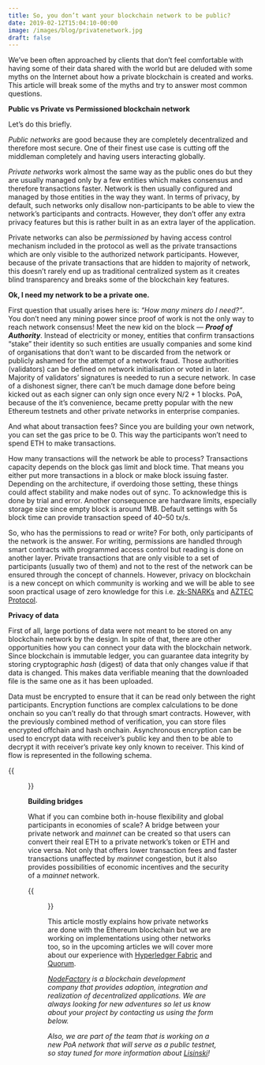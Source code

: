 ```yaml
---
title: So, you don’t want your blockchain network to be public?
date: 2019-02-12T15:04:10-00:00
image: /images/blog/privatenetwork.jpg
draft: false
---
```


We’ve been often approached by clients that don’t feel comfortable with having some of their data shared with the world but are deluded with some myths on the Internet about how a private blockchain is created and works. This article will break some of the myths and try to answer most common questions.

**Public vs Private vs Permissioned blockchain network**

Let’s do this briefly.

*Public networks* are good because they are completely decentralized and therefore most secure. One of their finest use case is cutting off the middleman completely and having users interacting globally.

*Private networks* work almost the same way as the public ones do but they are usually managed only by a few entities which makes consensus and therefore transactions faster. Network is then usually configured and managed by those entities in the way they want. In terms of privacy, by default, such networks only disallow non-participants to be able to view the network’s participants and contracts. However, they don’t offer any extra privacy features but this is rather built in as an extra layer of the application.

Private networks can also be <em>permissioned</em> by having access control mechanism included in the protocol as well as the private transactions which are only visible to the authorized network participants. However, because of the private transactions that are hidden to majority of network, this doesn’t rarely end up as traditional centralized system as it creates blind transparency and breaks some of the blockchain key features.

**Ok, I need my network to be a private one.**

First question that usually arises here is: <em>“How many miners do I need?”</em>. You don’t need any mining power since proof of work is not the only way to reach network consensus! Meet the new kid on the block — ***Proof of Authority***. Instead of electricity or money, entities that confirm transactions “stake” their identity so such entities are usually companies and some kind of organisations that don’t want to be discarded from the network or publicly ashamed for the attempt of a network fraud. Those authorities (validators) can be defined on network initialisation or voted in later. Majority of validators’ signatures is needed to run a secure network. In case of a dishonest signer, there can’t be much damage done before being kicked out as each signer can only sign once every N/2 + 1 blocks. PoA, because of the it’s convenience, became pretty popular with the new Ethereum testnets and other private networks in enterprise companies.

And what about transaction fees? Since you are building your own network, you can set the gas price to be 0. This way the participants won’t need to spend ETH to make transactions.

How many transactions will the network be able to process? Transactions capacity depends on the block gas limit and block time. That means you either put more transactions in a block or make block issuing faster. Depending on the architecture, if overdoing those setting, these things could affect stability and make nodes out of sync. To acknowledge this is done by trial and error. Another consequence are hardware limits, especially storage size since empty block is around 1MB. Default settings with 5s block time can provide transaction speed of 40–50 tx/s.

So, who has the permissions to read or write? For both, only participants of the network is the answer. For writing, permissions are handled through smart contracts with programmed access control but reading is done on another layer. Private transactions that are only visible to a set of participants (usually two of them) and not to the rest of the network can be ensured through the concept of channels. However, privacy on blockchain is a new concept on which community is working and we will be able to see soon practical usage of zero knowledge for this i.e. [zk-SNARKs](https://media.consensys.net/introduction-to-zksnarks-with-examples-3283b554fc3b) and [AZTEC Protocol](https://www.aztecprotocol.com/).

**Privacy of data**

First of all, large portions of data were not meant to be stored on any blockchain network by the design. In spite of that, there are other opportunities how you can connect your data with the blockchain network. Since blockchain is immutable ledger, you can guarantee data integrity by storing cryptographic *hash* (digest) of data that only changes value if that data is changed. This makes data verifiable meaning that the downloaded file is the same one as it has been uploaded.

Data must be encrypted to ensure that it can be read only between the right participants. Encryption functions are complex calculations to be done onchain so you can’t really do that through smart contracts. However, with the previously combined method of verification, you can store files encrypted offchain and hash onchain. Asynchronous encryption can be used to encrypt data with receiver’s public key and then to be able to decrypt it with receiver’s private key only known to receiver. This kind of flow is represented in the following schema.

{{<figure src="https://cdn-images-1.medium.com/max/2000/1*U7M4UfYH3IKzTsm2kUX_3w.png" title="Flow for storing verifiable, encrypted and trusted data" >}}

**Building bridges**

What if you can combine both in-house flexibility and global participants in economies of scale? A bridge between your private network and *mainnet* can be created so that users can convert their real ETH to a private network’s token or ETH and vice versa. Not only that offers lower transaction fees and faster transactions unaffected by *mainnet* congestion, but it also provides possibilities of economic incentives and the security of a *mainnet* network.

{{<figure src="https://cdn-images-1.medium.com/max/2000/1*47-F1qGnN_3mgh9hbtRp2w.png" title="Example of a network design with a simple bridge connection" >}}

This article mostly explains how private networks are done with the Ethereum blockchain but we are working on implementations using other networks too, so in the upcoming articles we will cover more about our experience with [Hyperledger Fabric](https://www.hyperledger.org/projects/fabric) and [Quorum](https://www.jpmorgan.com/country/US/en/Quorum).

<em>[NodeFactory](https://www.nodefactory.io/) is a blockchain development company that provides adoption, integration and realization of decentralized applications. We are always looking for new adventures so let us know about your project by contacting us using the form below.

Also, we are part of the team that is working on a new PoA network that will serve as a public testnet, so stay tuned for more information about [Lisinski](https://lisinski.online/)!</em>
